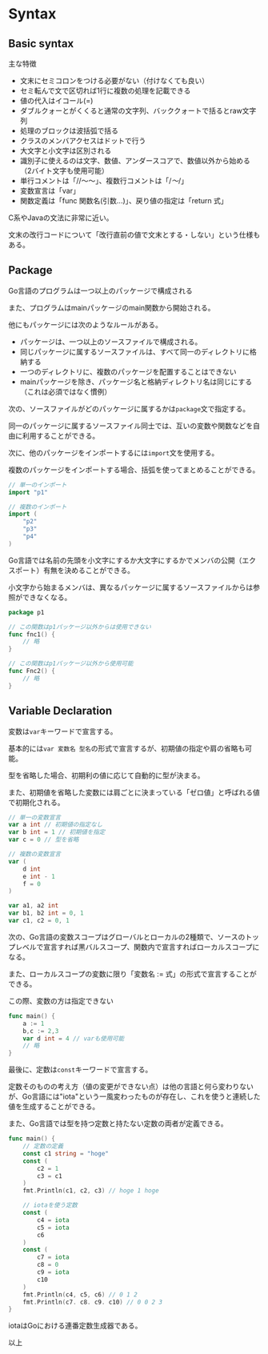 # Syntax

## Basic syntax

主な特徴

- 文末にセミコロンをつける必要がない（付けなくても良い）
- セミ転んで文で区切れば1行に複数の処理を記載できる
- 値の代入はイコール(=)
- ダブルクォーとがくくると通常の文字列、バッククォートで括るとraw文字列
- 処理のブロックは波括弧で括る
- クラスのメンバアクセスはドットで行う
- 大文字と小文字は区別される
- 識別子に使えるのは文字、数値、アンダースコアで、数値以外から始める（2バイト文字も使用可能）
- 単行コメントは「//〜〜」、複数行コメントは「/*〜*/」
- 変数宣言は「var」
- 関数定義は「func 関数名(引数...)」、戻り値の指定は「return 式」

C系やJavaの文法に非常に近い。

文末の改行コードについて「改行直前の値で文末とする・しない」という仕様もある。

## Package

Go言語のプログラムは一つ以上のパッケージで構成される

また、プログラムはmainパッケージのmain関数から開始される。

他にもパッケージには次のようなルールがある。

- パッケージは、一つ以上のソースファイルで構成される。
- 同じパッケージに属するソースファイルは、すべて同一のディレクトリに格納する
- 一つのディレクトリに、複数のパッケージを配置することはできない
- mainパッケージを除き、パッケージ名と格納ディレクトリ名は同じにする（これは必須ではなく慣例）

次の、ソースファイルがどのパッケージに属するかは`package`文で指定する。

同一のパッケージに属するソースファイル同士では、互いの変数や関数などを自由に利用することができる。

次に、他のパッケージをインポートするには`import`文を使用する。

複数のパッケージをインポートする場合、括弧を使ってまとめることができる。

```go
// 単一のインポート
import "p1"

// 複数のインポート
import (
    "p2"
    "p3"
    "p4"
)
```

Go言語では名前の先頭を小文字にするか大文字にするかでメンバの公開（エクスポート）有無を決めることができる。

小文字から始まるメンバは、異なるパッケージに属するソースファイルからは参照ができなくなる。

```go
package p1

// この関数はp1パッケージ以外からは使用できない
func fnc1() {
    // 略
}

// この関数はp1パッケージ以外から使用可能
func Fnc2() {
    // 略
}
```

## Variable Declaration

変数は`var`キーワードで宣言する。

基本的には`var 変数名 型名`の形式で宣言するが、初期値の指定や肩の省略も可能。

型を省略した場合、初期利の値に応じて自動的に型が決まる。

また、初期値を省略した変数には肩ごとに決まっている「ゼロ値」と呼ばれる値で初期化される。

```go
// 単一の変数宣言
var a int // 初期値の指定なし
var b int = 1 // 初期値を指定
var c = 0 // 型を省略

// 複数の変数宣言
var (
    d int
    e int - 1
    f = 0
)

var a1, a2 int
var b1, b2 int = 0, 1
var c1, c2 = 0, 1
```

次の、Go言語の変数スコープはグローバルとローカルの2種類で、ソースのトップレベルで宣言すれば黒バルスコープ、関数内で宣言すればローカルスコープになる。

また、ローカルスコープの変数に限り「変数名 := 式」の形式で宣言することができる。

この際、変数の方は指定できない

```go
func main() {
    a := 1
    b,c := 2,3
    var d int = 4 // varも使用可能
    // 略
}
```

最後に、定数は`const`キーワードで宣言する。

定数そのものの考え方（値の変更ができない点）は他の言語と何ら変わりないが、Go言語には"iota"という一風変わったものが存在し、これを使うと連続した値を生成することができる。

また、Go言語では型を持つ定数と持たない定数の両者が定義できる。

```go
func main() {
    // 定数の定義
    const c1 string = "hoge"
    const (
        c2 = 1
        c3 = c1
    )
    fmt.Println(c1, c2, c3) // hoge 1 hoge

    // iotaを使う定数
    const (
        c4 = iota
        c5 = iota
        c6
    )
    const (
        c7 = iota
        c8 = 0
        c9 = iota
        c10
    )
    fmt.Println(c4, c5, c6) // 0 1 2
    fmt.Println(c7. c8. c9. c10) // 0 0 2 3
}
```

iotaはGoにおける連番定数生成器である。

以上
